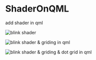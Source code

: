 # ShaderOnQML
add shader in qml

![blink shader](https://s6.uupload.ir/files/shader_in_qml_3_umj9.png)

![blink shader & griding in qml](https://s6.uupload.ir/files/shader_in_qml_1_ocao.png)

![blink shader & griding & dot grid in qml ](https://s6.uupload.ir/files/shader_in_qml_2_8s20.png)

